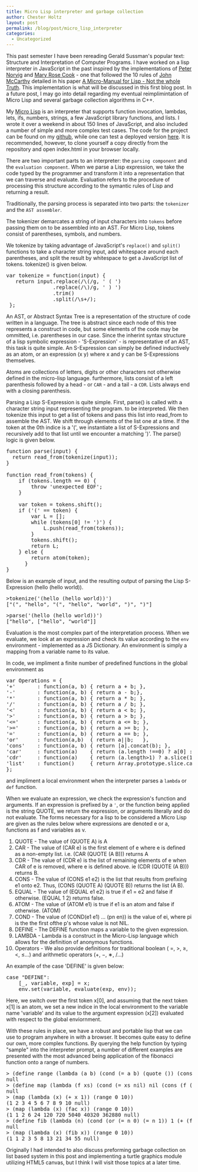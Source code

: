 ```yaml
---
title: Micro Lisp interpreter and garbage collection
author: Chester Holtz
layout: post
permalink: /blog/post/micro_lisp_interpreter
categories:
  - Uncategorized
---
```


This past semester I have been rereading Gerald Sussman's popular text: Structure and Interpretation of Computer Programs. I have worked on a lisp interpreter in JavaScript in the past inspired by the implementations of [Peter Norvig][5] and [Mary Rose Cook][6] - one that followed the 10 rules of [John McCarthy][1] detailed in his paper [A Micro-Manual for Lisp - Not the whole Truth][2]. This implementation is what will be discussed in this first blog post. In a future post, I may go into detail regarding my eventual reimplimintation of Micro Lisp and several garbage collection algorithms in C++.

My [Micro Lisp][3] is an interpreter that supports function invocation, lambdas, lets, ifs, numbers, strings, a few JavaScript library functions, and lists. I wrote it over a weekend in about 150 lines of JavaScript, and also included a number of simple and more complex test cases. The code for the project can be found on my [github][3], while one can test a deployed version [here][4]. It is recommended, however, to clone yourself a copy directly from the repository and open index.html in your browser locally.

There are two important parts to an interpreter: the `parsing component` and the `evaluation component`. When we parse a Lisp expression, we take the code typed by the programmer and transform  it into a representation that we can traverse and evaluate. Evaluation refers to the procedure of processing this structure according to the symantic rules of Lisp and returning a result.

Traditionally, the parsing process is separated into two parts: the `tokenizer` and the `AST assembler`. 

The tokenizer demarcates a string of input characters into `tokens` before passing them on to be assembled into an AST. For Micro Lisp, tokens consist of parentheses, symbols, and numbers.

We tokenize by taking advantage of JavaScript's `replace()` and `split()` functions to take a character string input, add whitespace around each parentheses, and split the result by whitespace to get a JavaScript list of tokens. tokenize() is given below.

<pre class="prettyprint linenums">var tokenize = function(input) {
   return input.replace(/\(/g, ' ( ')
               .replace(/\)/g, ' ) ')
               .trim()
               .split(/\s+/);
 };
</pre>

An AST, or Abstract Syntax Tree is a representation of the structure of code written in a language. The tree is abstract since each node of this tree represents a construct in code, but some elements of the code may be ommitted, i.e. parentheses in our case. Since the inherint syntax structure of a lisp symbolic expression - 'S-Expression' - is representative of an AST, this task is quite simple. An S-Expression can simply be defined inductively as an atom, or an expression (x y) where x and y can be S-Expressions themselves.

Atoms are collections of letters, digits or other characters not otherwise defined in the micro-lisp language. furthermore, lists consist of a left parenthesis followed by a head - or `CAR` - and a tail - a `CDR`. Lists always end with a closing parenthesis.

Parsing a Lisp S-Expression is quite simple. First, parse() is called with a character string input representing the program. to be interpreted. We then tokenize this input to get a list of tokens and pass this list into read_from to assemble the AST. We shift through elements of the list one at a time. If the token at the 0th indice is a '(', we instantiate a list of S-Expressions and recursively add to that list until we encounter a matching ')'. The parse() logic is given below.

<pre class="prettyprint linenums">function parse(input) {
  return read_from(tokenize(input));
}

function read_from(tokens) {
    if (tokens.length == 0) {
        throw 'unexpected EOF';
    }

    var token = tokens.shift();
    if ('(' == token) {
        var L = [];
        while (tokens[0] != ')') {
            L.push(read_from(tokens));
        }
        tokens.shift();
        return L;
    } else {
        return atom(token);
      }
}
</pre>

Below is an example of input, and the resulting output of parsing the Lisp S-Expression (hello (hello world)).

<pre class="prettyprint linenums">>tokenize('(hello (hello world))')
["(", "hello", "(", "hello", "world", ")", ")"]
</pre>

<pre class="prettyprint linenums">>parse('(hello (hello world))')
["hello", ["hello", "world"]]
</pre>

Evaluation is the most complex part of the interpretation process. When we evaluate, we look at an expression and check its value according to the `env` environment - implemented as a JS Dictionary. An environment is simply a mapping from a variable name to its value. 

In code, we impliment a finite number of predefined functions in the global environment as

<pre class="prettyprint linenums">
var Operations = {
'+'       : function(a, b) { return a + b; },
'-'       : function(a, b) { return a - b;},
'*'       : function(a, b) { return a * b; },
'/'       : function(a, b) { return a / b; },
'<'       : function(a, b) { return a < b; },
'>'       : function(a, b) { return a > b; },
'<='      : function(a, b) { return a <= b; },
'>='      : function(a, b) { return a >= b; },
'='       : function(a, b) { return a == b; },
'or'      : function(a,b)  { return a||b;   },
'cons'    : function(a, b) { return [a].concat(b); },
'car'     : function(a)    { return (a.length !==0) ? a[0] : null; },
'cdr'     : function(a)    { return (a.length>1) ? a.slice(1) : null; },
'list'    : function()     { return Array.prototype.slice.call(arguments); },
};
</pre>

and impliment a local environment when the interpreter parses a `lambda` or `def` function.

When we evaluate an expression, we check the expression's function and arguments. If an expression is prefixed by a `'`, or the function being applied is the string QUOTE, we return the expression, or arguments literally and do not evaluate. The forms necessary for a lisp to be considered a Micro Lisp are given as the rules below where expressions are denoted e or a, functions as f and variables as v.

1. QUOTE - The value of (QUOTE A) is A
2. CAR - The value of (CAR e) is the first element of e where e is defined as a non-empty list. i.e. (CAR (QUOTE (A B))) returns A
3. CDR - The value of (CDR e) is the list of remaining elements of e when CAR of e is removed, where e is defined above. ie (CDR (QUOTE (A B))) returns B.
4. CONS - The value of (CONS e1 e2) is the list that results from prefixing e1 onto e2. Thus, (CONS (QUOTE A) (QUOTE B)) returns the list (A B).
5. EQUAL - The value of (EQUAL e1 e2) is true if e1 = e2 and false if otherwise. (EQUAL 1 2) returns false.
6. ATOM - The value of (ATOM e1) is true if e1 is an atom and false if otherwise. (ATOM)
7. COND - The value of (COND(e1 e1) ... (pn en)) is the value of ei, where pi is the the first ofthe p's whose value is not NIL.
8. DEFINE - The DEFINE function maps a variable to the given expression.
9. LAMBDA - Lambda is a construct in the Micro-Lisp language which allows for the definition
of anonymous functions.
10. Operators - We also provide definitions for traditional boolean ( =, >, ≥, <, ≤...) and
arithmetic operators (+, −, ∗, /...)

An example of the case 'DEFINE' is given below:

<pre class="prettyprint linenums">
case "DEFINE":
    [_, variable, exp] = x;
    env.set(variable, evaluate(exp, env));
</pre>

Here, we switch over the first token x\[0\], and assuming that the next token x\[1\] is an atom, we set a new indice in the local environment to the variable name 'variable' and its value to the argument expression (x\[2\])  evaluated with respect to the global enviornment.

With these rules in place, we have a robust and portable lisp that we can use to program anywhere in with a browser. It becomes quite easy to define our own, more complex functions. By querying the help function by typing "sample" into the interpreter prompt, a number of different examples are presented with the most advanced being application of the fibonacci function onto a range of numbers.

<pre class="prettyprint linenums">> (define range (lambda (a b) (cond (= a b) (quote ()) (cons a (range (+ a 1) b)))))
null
> (define map (lambda (f xs) (cond (= xs nil) nil (cons (f (car xs)) (map f (cdr xs))))))
null
> (map (lambda (x) (+ x 1)) (range 0 10))
(1 2 3 4 5 6 7 8 9 10 null)
> (map (lambda (x) (fac x)) (range 0 10))
(1 1 2 6 24 120 720 5040 40320 362880 null)
> (define fib (lambda (n) (cond (or (= n 0) (= n 1)) 1 (+ (fib (- n 1)) (fib (- n 2))))))
null
> (map (lambda (x) (fib x)) (range 0 10))
(1 1 2 3 5 8 13 21 34 55 null)</pre>

Originally I had intended to also discuss preforming garbage collection on list based system in this post and implementing a turtle graphics module utilizing HTML5 canvas, but I think I will visit those topics at a later time. 

[1]: https://en.wikipedia.org/wiki/John_McCarthy_(computer_scientist)
[2]: http://www.cse.sc.edu/~mgv/csce330f13/micromanualLISP.pdf
[3]: http://github.com/Choltz95/microlispjs
[4]: http://littlelispjs.divshot.io/
[5]: https://en.wikipedia.org/wiki/Peter_Norvig
[6]: https://github.com/maryrosecook
